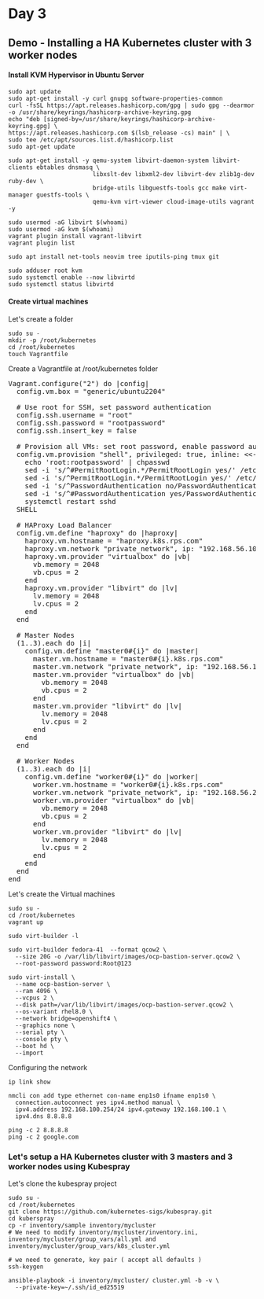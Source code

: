 # Day 3

## Demo - Installing a HA Kubernetes cluster with 3 worker nodes

#### Install KVM Hypervisor in Ubuntu Server
```
sudo apt update
sudo apt-get install -y curl gnupg software-properties-common
curl -fsSL https://apt.releases.hashicorp.com/gpg | sudo gpg --dearmor -o /usr/share/keyrings/hashicorp-archive-keyring.gpg
echo "deb [signed-by=/usr/share/keyrings/hashicorp-archive-keyring.gpg] \
https://apt.releases.hashicorp.com $(lsb_release -cs) main" | \
sudo tee /etc/apt/sources.list.d/hashicorp.list
sudo apt-get update

sudo apt-get install -y qemu-system libvirt-daemon-system libvirt-clients ebtables dnsmasq \
                        libxslt-dev libxml2-dev libvirt-dev zlib1g-dev ruby-dev \
                        bridge-utils libguestfs-tools gcc make virt-manager guestfs-tools \
                        qemu-kvm virt-viewer cloud-image-utils vagrant -y

sudo usermod -aG libvirt $(whoami)
sudo usermod -aG kvm $(whoami)     
vagrant plugin install vagrant-libvirt
vagrant plugin list

sudo apt install net-tools neovim tree iputils-ping tmux git

sudo adduser root kvm
sudo systemctl enable --now libvirtd
sudo systemctl status libvirtd
```

#### Create virtual machines

Let's create a folder
```
sudo su -
mkdir -p /root/kubernetes
cd /root/kubernetes
touch Vagrantfile
```

Create a Vagrantfile at /root/kubernetes folder
<pre>
Vagrant.configure("2") do |config|
  config.vm.box = "generic/ubuntu2204"

  # Use root for SSH, set password authentication
  config.ssh.username = "root"
  config.ssh.password = "rootpassword"
  config.ssh.insert_key = false

  # Provision all VMs: set root password, enable password auth, enable root login
  config.vm.provision "shell", privileged: true, inline: <<-SHELL
    echo 'root:rootpassword' | chpasswd
    sed -i 's/^#PermitRootLogin.*/PermitRootLogin yes/' /etc/ssh/sshd_config
    sed -i 's/^PermitRootLogin.*/PermitRootLogin yes/' /etc/ssh/sshd_config
    sed -i 's/^PasswordAuthentication no/PasswordAuthentication yes/' /etc/ssh/sshd_config
    sed -i 's/^#PasswordAuthentication yes/PasswordAuthentication yes/' /etc/ssh/sshd_config
    systemctl restart sshd
  SHELL

  # HAProxy Load Balancer
  config.vm.define "haproxy" do |haproxy|
    haproxy.vm.hostname = "haproxy.k8s.rps.com"
    haproxy.vm.network "private_network", ip: "192.168.56.10"
    haproxy.vm.provider "virtualbox" do |vb|
      vb.memory = 2048
      vb.cpus = 2
    end
    haproxy.vm.provider "libvirt" do |lv|
      lv.memory = 2048
      lv.cpus = 2
    end
  end

  # Master Nodes
  (1..3).each do |i|
    config.vm.define "master0#{i}" do |master|
      master.vm.hostname = "master0#{i}.k8s.rps.com"
      master.vm.network "private_network", ip: "192.168.56.1#{i}"
      master.vm.provider "virtualbox" do |vb|
        vb.memory = 2048
        vb.cpus = 2
      end
      master.vm.provider "libvirt" do |lv|
        lv.memory = 2048
        lv.cpus = 2
      end
    end
  end

  # Worker Nodes
  (1..3).each do |i|
    config.vm.define "worker0#{i}" do |worker|
      worker.vm.hostname = "worker0#{i}.k8s.rps.com"
      worker.vm.network "private_network", ip: "192.168.56.2#{i}"
      worker.vm.provider "virtualbox" do |vb|
        vb.memory = 2048
        vb.cpus = 2
      end
      worker.vm.provider "libvirt" do |lv|
        lv.memory = 2048
        lv.cpus = 2
      end
    end
  end
end
</pre>


Let's create the Virtual machines
```
sudo su -
cd /root/kubernetes
vagrant up
```

```
sudo virt-builder -l

sudo virt-builder fedora-41  --format qcow2 \
  --size 20G -o /var/lib/libvirt/images/ocp-bastion-server.qcow2 \
  --root-password password:Root@123

sudo virt-install \
  --name ocp-bastion-server \
  --ram 4096 \
  --vcpus 2 \
  --disk path=/var/lib/libvirt/images/ocp-bastion-server.qcow2 \
  --os-variant rhel8.0 \
  --network bridge=openshift4 \
  --graphics none \
  --serial pty \
  --console pty \
  --boot hd \
  --import
```

Configuring the network
```
ip link show

nmcli con add type ethernet con-name enp1s0 ifname enp1s0 \
  connection.autoconnect yes ipv4.method manual \
  ipv4.address 192.168.100.254/24 ipv4.gateway 192.168.100.1 \
  ipv4.dns 8.8.8.8

ping -c 2 8.8.8.8
ping -c 2 google.com
```

### Let's setup a HA Kubernetes cluster with 3 masters and 3 worker nodes using Kubespray

Let's clone the kubespray project
```
sudo su -
cd /root/kubernetes
git clone https://github.com/kubernetes-sigs/kubespray.git
cd kuberspray
cp -r inventory/sample inventory/mycluster
# We need to modify inventory/mycluster/inventory.ini, inventory/mycluster/group_vars/all.yml and inventory/mycluster/group_vars/k8s_cluster.yml

# we need to generate, key pair ( accept all defaults )
ssh-keygen

ansible-playbook -i inventory/mycluster/ cluster.yml -b -v \
  --private-key=~/.ssh/id_ed25519
```



